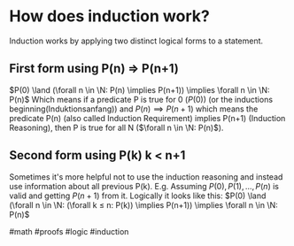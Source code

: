 # How does induction work?
Induction works by applying two distinct logical forms to a statement.

## First form using P(n) => P(n+1)
$P(0) \land (\forall n \in \N: P(n) \implies P(n+1)) \implies \forall n \in \N: P(n)$
Which means if a predicate P is true for 0 ($P(0)$) (or the inductions beginning(Induktionsanfang)) and $P(n) \implies P(n+1)$ which means 
the predicate P(n) (also called Induction Requirement) implies P(n+1) (Induction Reasoning), then P is true for all N ($\forall n \in \N: P(n)$).

## Second form using P(k) k < n+1
Sometimes it's more helpful not to use the induction reasoning and instead use information about all previous P(k).
E.g. Assuming $P(0), P(1), … , P(n)$ is valid and getting $P(n+1)$ from it.
Logically it looks like this: 
$P(0) \land (\forall n \in \N: (\forall k ≤ n: P(k)) \implies P(n+1)) \implies \forall n \in \N: P(n)$ 

#math #proofs #logic #induction